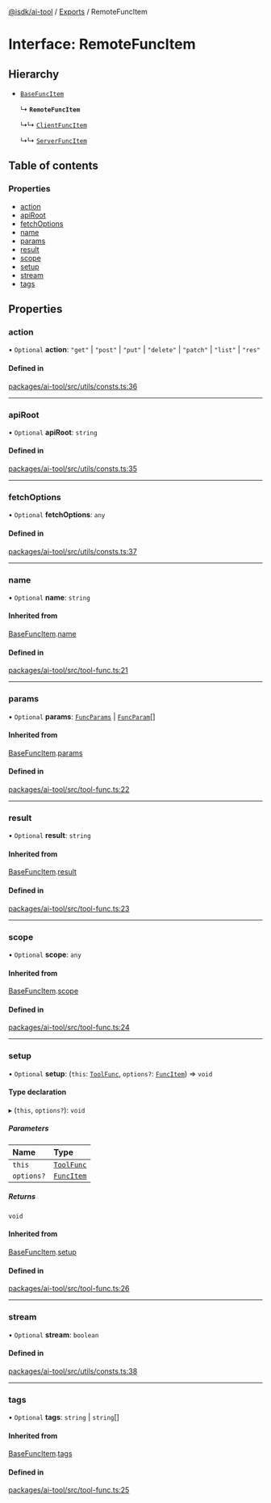 [@isdk/ai-tool](../README.md) / [Exports](../modules.md) / RemoteFuncItem

# Interface: RemoteFuncItem

## Hierarchy

- [`BaseFuncItem`](BaseFuncItem.md)

  ↳ **`RemoteFuncItem`**

  ↳↳ [`ClientFuncItem`](ClientFuncItem.md)

  ↳↳ [`ServerFuncItem`](ServerFuncItem.md)

## Table of contents

### Properties

- [action](RemoteFuncItem.md#action)
- [apiRoot](RemoteFuncItem.md#apiroot)
- [fetchOptions](RemoteFuncItem.md#fetchoptions)
- [name](RemoteFuncItem.md#name)
- [params](RemoteFuncItem.md#params)
- [result](RemoteFuncItem.md#result)
- [scope](RemoteFuncItem.md#scope)
- [setup](RemoteFuncItem.md#setup)
- [stream](RemoteFuncItem.md#stream)
- [tags](RemoteFuncItem.md#tags)

## Properties

### action

• `Optional` **action**: ``"get"`` \| ``"post"`` \| ``"put"`` \| ``"delete"`` \| ``"patch"`` \| ``"list"`` \| ``"res"``

#### Defined in

[packages/ai-tool/src/utils/consts.ts:36](https://github.com/isdk/ai-tool.js/blob/5ff3a34d9852a051d1821b3c3de867a8271c1404/src/utils/consts.ts#L36)

___

### apiRoot

• `Optional` **apiRoot**: `string`

#### Defined in

[packages/ai-tool/src/utils/consts.ts:35](https://github.com/isdk/ai-tool.js/blob/5ff3a34d9852a051d1821b3c3de867a8271c1404/src/utils/consts.ts#L35)

___

### fetchOptions

• `Optional` **fetchOptions**: `any`

#### Defined in

[packages/ai-tool/src/utils/consts.ts:37](https://github.com/isdk/ai-tool.js/blob/5ff3a34d9852a051d1821b3c3de867a8271c1404/src/utils/consts.ts#L37)

___

### name

• `Optional` **name**: `string`

#### Inherited from

[BaseFuncItem](BaseFuncItem.md).[name](BaseFuncItem.md#name)

#### Defined in

[packages/ai-tool/src/tool-func.ts:21](https://github.com/isdk/ai-tool.js/blob/5ff3a34d9852a051d1821b3c3de867a8271c1404/src/tool-func.ts#L21)

___

### params

• `Optional` **params**: [`FuncParams`](FuncParams.md) \| [`FuncParam`](FuncParam.md)[]

#### Inherited from

[BaseFuncItem](BaseFuncItem.md).[params](BaseFuncItem.md#params)

#### Defined in

[packages/ai-tool/src/tool-func.ts:22](https://github.com/isdk/ai-tool.js/blob/5ff3a34d9852a051d1821b3c3de867a8271c1404/src/tool-func.ts#L22)

___

### result

• `Optional` **result**: `string`

#### Inherited from

[BaseFuncItem](BaseFuncItem.md).[result](BaseFuncItem.md#result)

#### Defined in

[packages/ai-tool/src/tool-func.ts:23](https://github.com/isdk/ai-tool.js/blob/5ff3a34d9852a051d1821b3c3de867a8271c1404/src/tool-func.ts#L23)

___

### scope

• `Optional` **scope**: `any`

#### Inherited from

[BaseFuncItem](BaseFuncItem.md).[scope](BaseFuncItem.md#scope)

#### Defined in

[packages/ai-tool/src/tool-func.ts:24](https://github.com/isdk/ai-tool.js/blob/5ff3a34d9852a051d1821b3c3de867a8271c1404/src/tool-func.ts#L24)

___

### setup

• `Optional` **setup**: (`this`: [`ToolFunc`](../classes/ToolFunc.md), `options?`: [`FuncItem`](FuncItem.md)) => `void`

#### Type declaration

▸ (`this`, `options?`): `void`

##### Parameters

| Name | Type |
| :------ | :------ |
| `this` | [`ToolFunc`](../classes/ToolFunc.md) |
| `options?` | [`FuncItem`](FuncItem.md) |

##### Returns

`void`

#### Inherited from

[BaseFuncItem](BaseFuncItem.md).[setup](BaseFuncItem.md#setup)

#### Defined in

[packages/ai-tool/src/tool-func.ts:26](https://github.com/isdk/ai-tool.js/blob/5ff3a34d9852a051d1821b3c3de867a8271c1404/src/tool-func.ts#L26)

___

### stream

• `Optional` **stream**: `boolean`

#### Defined in

[packages/ai-tool/src/utils/consts.ts:38](https://github.com/isdk/ai-tool.js/blob/5ff3a34d9852a051d1821b3c3de867a8271c1404/src/utils/consts.ts#L38)

___

### tags

• `Optional` **tags**: `string` \| `string`[]

#### Inherited from

[BaseFuncItem](BaseFuncItem.md).[tags](BaseFuncItem.md#tags)

#### Defined in

[packages/ai-tool/src/tool-func.ts:25](https://github.com/isdk/ai-tool.js/blob/5ff3a34d9852a051d1821b3c3de867a8271c1404/src/tool-func.ts#L25)

